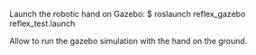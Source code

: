 Launch the robotic hand on Gazebo:
$ roslaunch reflex_gazebo reflex_test.launch 

Allow to run the gazebo simulation with the hand on the ground.